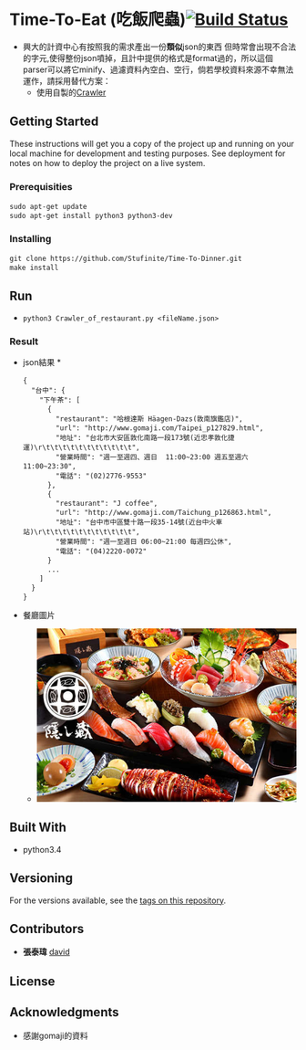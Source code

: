 # Time-To-Eat (吃飯爬蟲)[![Build Status](https://travis-ci.org/Stufinite/Time-To-Dinner.svg?branch=master)](https://travis-ci.org/Stufinite/Time-To-Dinner)

* 興大的計資中心有按照我的需求產出一份**類似**json的東西  但時常會出現不合法的字元,使得整份json噴掉，且計中提供的格式是format過的，所以這個parser可以將它minify、過濾資料內空白、空行，倘若學校資料來源不幸無法運作，請採用替代方案：
  * 使用自製的[Crawler](fallback)


## Getting Started

These instructions will get you a copy of the project up and running on your local machine for development and testing purposes. See deployment for notes on how to deploy the project on a live system.

### Prerequisities

```
sudo apt-get update
sudo apt-get install python3 python3-dev
```

### Installing

```
git clone https://github.com/Stufinite/Time-To-Dinner.git
make install
```

## Run

* `python3 Crawler_of_restaurant.py <fileName.json>`

### Result

* json結果
  * 
  ```
  {
    "台中": {
      "下午茶": [
        {
          "restaurant": "哈根達斯 Häagen-Dazs(敦南旗鑑店)",
          "url": "http://www.gomaji.com/Taipei_p127829.html",
          "地址": "台北市大安區敦化南路一段173號(近忠孝敦化捷運)\r\t\t\t\t\t\t\t\t\t\t\t",
          "營業時間": "週一至週四、週日  11:00~23:00 週五至週六 11:00~23:30",
          "電話": "(02)2776-9553"
        },
        {
          "restaurant": "J coffee",
          "url": "http://www.gomaji.com/Taichung_p126863.html",
          "地址": "台中市中區雙十路一段35-14號(近台中火車站)\r\t\t\t\t\t\t\t\t\t\t\t",
          "營業時間": "週一至週日 06:00~21:00 每週四公休",
          "電話": "(04)2220-0072"
        }
        ...
      ]
    }
  }
  ```


* 餐廳圖片
  * ![restaurant](隱藏丼飯達人(崇德店).jpg)


## Built With

* python3.4

## Versioning

For the versions available, see the [tags on this repository](https://github.com/NCHUSG/Python-Crawler/tags). 

## Contributors
* **張泰瑋** [david](https://github.com/david30907d)

## License

## Acknowledgments

* 感謝gomaji的資料